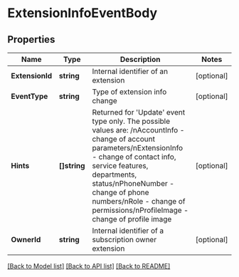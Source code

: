 # ExtensionInfoEventBody

## Properties

Name | Type | Description | Notes
------------ | ------------- | ------------- | -------------
**ExtensionId** | **string** | Internal identifier of an extension | [optional] 
**EventType** | **string** | Type of extension info change | [optional] 
**Hints** | **[]string** | Returned for &#39;Update&#39; event type only. The possible values are: /nAccountInfo - change of account parameters/nExtensionInfo - change of contact info, service features, departments, status/nPhoneNumber - change of phone numbers/nRole - change of permissions/nProfileImage - change of profile image | [optional] 
**OwnerId** | **string** | Internal identifier of a subscription owner extension | [optional] 

[[Back to Model list]](../README.md#documentation-for-models) [[Back to API list]](../README.md#documentation-for-api-endpoints) [[Back to README]](../README.md)


